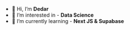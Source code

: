 - 👋 Hi, I’m **Dedar**
- 👀 I’m interested in - **Data Science**
- 🌱 I’m currently learning - **Next JS & Supabase**
<!-- - 💞️ I’m looking to collaborate on -  -->
<!-- - 📫 How to reach me - -->
<!-- - ⚡ Fun fact -  -->
<!-- - 🔭 I’m looking to -  -->
<!-- - 🔭 I’m currently working on -->